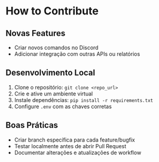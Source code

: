 # How to Contribute

## Novas Features
- Criar novos comandos no Discord
- Adicionar integração com outras APIs ou relatórios

## Desenvolvimento Local
1. Clone o repositório: `git clone <repo_url>`
2. Crie e ative um ambiente virtual
3. Instale dependências: `pip install -r requirements.txt`
4. Configure `.env` com as chaves corretas

## Boas Práticas
- Criar branch específica para cada feature/bugfix
- Testar localmente antes de abrir Pull Request
- Documentar alterações e atualizações de workflow
